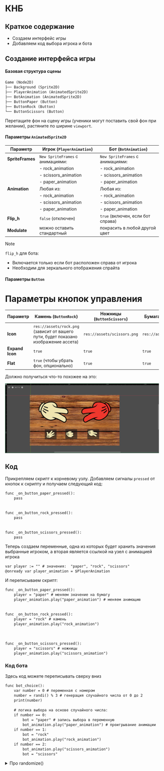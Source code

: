 # КНБ



## Краткое содержание
- Создаем интерфейс игры
- Добавляем код выбора игрока и бота

## Создание интерфейса игры

#### Базовая структура сцены
```
Game (Node2D)  
├── Background (Sprite2D)  
├── PlayerAnimation (AnimatedSprite2D)  
├── BotAnimation (AnimatedSprite2D)  
├── ButtonPaper (Button)  
├── ButtonRock (Button)  
└── ButtonScissors (Button)
```
Перетащите фон на сцену игры (ученики могут поставить свой фон при желании), растяните по ширине `viewport`.

#### Параметры `AnimatedSprite2D`

| Параметр          | Игрок (`PlayerAnimation`)                     | Бот (`BotAnimation`)                          |
|-------------------|------------------------------------------|------------------------------------------|
| **SpriteFrames**  | `New SpriteFrames` с анимациями:         | `New SpriteFrames` с анимациями:         |
|                   | - rock_animation                         | - rock_animation                         |
|                   | - scissors_animation                     | - scissors_animation                     |
|                   | - paper_animation                        | - paper_animation                        |
| **Animation**     | Любая из:                                | Любая из:                                |
|                   | - rock_animation                         | - rock_animation                         |
|                   | - scissors_animation                     | - scissors_animation                     |
|                   | - paper_animation                        | - paper_animation                        |
| **Flip_h**        | `false` (отключен)                       | `true` (включен, если бот справа)        |
| **Modulate**        | можно оставить стандартный                       | покрасить в любой другой цвет       |


>[!Note]
>`flip_h` для бота:
>   - Включается только если бот расположен справа от игрока
>   - Необходим для зеркального отображения спрайта


#### Параметры `Button`

# Параметры кнопок управления

| Параметр          | Камень (`ButtonRock`)          | Ножницы (`ButtonScissors`)    | Бумага (`ButtonPaper`)        |
|-------------------|--------------------------|--------------------------|--------------------------|
| **Icon**          | `res://assets/rock.png` (зависит от вашего пути, будет показано изображение ассета)  | `res://assets/scissors.png` | `res://assets/paper.png` |
| **Expand Icon**   | `true`                   | `true`                   | `true`                   |
| **Flat**          | `true` (чтобы убрать фон, опционально)      | `true`                   | `true`                   |



Должно получиться что-то похожее на это:

![image](https://github.com/IT-Compot/Python-methodologies/blob/main/first-stage/KNB/Assets/game_screen.png)


## Код

Прикрепляем скрипт к корневому узлу. Добавляем сигналы `pressed` от кнопок к скрипту и получаем следующий код:

```gdscript
func _on_button_paper_pressed():
	pass


func _on_button_rock_pressed():
	pass


func _on_button_scissors_pressed():
	pass
```

Теперь создаем переменные, одна из которых будет хранить значения выбранные игроком, а вторая является ссылкой на узел с анимацией игрока

```gdscript
var player := "" # значения:  "paper", "rock", "scissors"
@onready var player_animation = $PlayerAnimation
```

И переписываем скрипт:

```gdscript
func _on_button_paper_pressed():
	player = "paper" # меняем значение на бумагу
	player_animation.play("paper_animation") # меняем анимацию


func _on_button_rock_pressed():
	player = "rock" # камень
	player_animation.play("rock_animation")



func _on_button_scissors_pressed():
	player = "scissors" # ножницы
	player_animation.play("scissors_animation")

```

### Код бота

Здесь код можете переписывать сверху вниз

```gdscript
func bot_choice():
	var number = 0 # переменная с номером
	number = randi() % 3 # генерация случайного числа от 0 до 2
	print(number)

	# логика выбора на основе случайного числа:
	if number == 0:
		bot = "paper" # запись выбора в переменную
		bot_animation.play("paper_animation") # проигрывание анимации
	if number == 1:
		bot = "rock"
		bot_animation.play("rock_animation")
	if number == 2:
		bot_animation.play("scissors_animation")
		bot = "scissors"
```

<details>
	<summary>Про randomize() </summary>
	
### Уточнение о работе `randomize()` в `Godot`

#### Фактическое поведение в современных версиях `Godot (4.0+)`

1. **Автоматическая инициализация**:
   - Начиная с `Godot 4.0`, движок **автоматически вызывает `randomize()`** при запуске проекта
   - Это было сделано для упрощения разработки

2. **Почему ваш код работает без `randomize`**:
   - Даже без явного вызова `randomize()` вы получаете разные последовательности
   - `Godot` сам устанавливает `seed` на основе системного времени

3. **Остающиеся рекомендации**:

```gdscript
# Лучшая практика (для совместимости и явного контроля)
func _ready():
    randomize()  # Явная инициализация
```

>[!Tip]
>Можете дополнительно рассказать про это ученикам и явно указать `randomzie()` в коде
</details>
